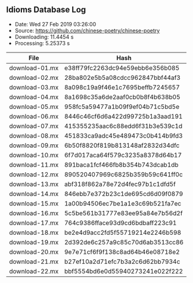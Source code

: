 ## Idioms Database Log
- Date: Wed 27 Feb 2019 03:26:00
- Source: https://github.com/chinese-poetry/chinese-poetry
- Downloading: 11.4454 s
- Processing: 5.25373 s

|File|Hash|
|----|----|
|download-01.mx|e38ff79fc2263dc94e59ebb6e356b085|
|download-02.mx|28ba802e5b5a08cdcc962847bbf44af3|
|download-03.mx|8a098c19a9f46e1c7695beffb7245657|
|download-04.mx|8a1698c35a6de2aaf0cb0b8f4b638b05|
|download-05.mx|958fc5a59477a1b09f9ef04b71c5bd5e|
|download-06.mx|8446c46cf6d6a422d99725b1a3aad191|
|download-07.mx|415355235aac6c88edd6f31b3e539c1d|
|download-08.mx|451833ca9adc45e489473c0b414b9fd3|
|download-09.mx|6b50f8820f819b813148af2832d34dfc|
|download-10.mx|6f7d017aca64f579c3235a8378d64b17|
|download-11.mx|891baca1fcf466fb8b354b743dcab1db|
|download-12.mx|890520407969c6825b359b59c641ff0c|
|download-13.mx|abf318f862a78e72d4fec97b1c1dfd5f|
|download-14.mx|846ebb7e372b23c1de695cd6d09f0879|
|download-15.mx|1a00b94506ec7be1a1e3c69b521fa7ec|
|download-16.mx|5c5be561b31777e83ee95a84e7b56d2f|
|download-17.mx|764c9386fface93d9cd6bdbaff223c91|
|download-18.mx|be2e4d9acc2fd5f55719214e2246b598|
|download-19.mx|2d392de6c257a9c85c70d6ab3513cc86|
|download-20.mx|9e7e71cf6f9f138c8ad64b46e08718e2|
|download-21.mx|b27ef10a2d71efc7b3a2c6d62bb7934c|
|download-22.mx|bbf5554bd6e0d55940273241e022f222|